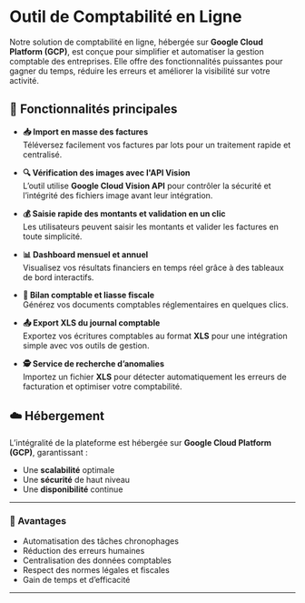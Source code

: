 # Outil de Comptabilité en Ligne

Notre solution de comptabilité en ligne, hébergée sur **Google Cloud Platform (GCP)**, est conçue pour simplifier et automatiser la gestion comptable des entreprises. Elle offre des fonctionnalités puissantes pour gagner du temps, réduire les erreurs et améliorer la visibilité sur votre activité.

## 🚀 Fonctionnalités principales

- **📥 Import en masse des factures**  
  Téléversez facilement vos factures par lots pour un traitement rapide et centralisé.

- **🔍 Vérification des images avec l'API Vision**  
  L’outil utilise **Google Cloud Vision API** pour contrôler la sécurité et l’intégrité des fichiers image avant leur intégration.

- **💰 Saisie rapide des montants et validation en un clic**  
  Les utilisateurs peuvent saisir les montants et valider les factures en toute simplicité.

- **📊 Dashboard mensuel et annuel**  
  Visualisez vos résultats financiers en temps réel grâce à des tableaux de bord interactifs.

- **📑 Bilan comptable et liasse fiscale**  
  Générez vos documents comptables réglementaires en quelques clics.

- **📤 Export XLS du journal comptable**  
  Exportez vos écritures comptables au format **XLS** pour une intégration simple avec vos outils de gestion.

- **🕵️ Service de recherche d’anomalies**  
  Importez un fichier **XLS** pour détecter automatiquement les erreurs de facturation et optimiser votre comptabilité.

## ☁️ Hébergement

L’intégralité de la plateforme est hébergée sur **Google Cloud Platform (GCP)**, garantissant :  
- Une **scalabilité** optimale  
- Une **sécurité** de haut niveau  
- Une **disponibilité** continue  

---

### 🎯 Avantages

- Automatisation des tâches chronophages  
- Réduction des erreurs humaines  
- Centralisation des données comptables  
- Respect des normes légales et fiscales  
- Gain de temps et d’efficacité

---